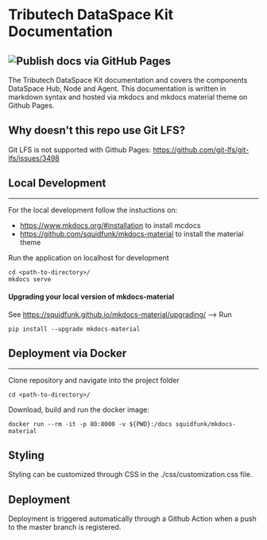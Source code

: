 # Tributech DataSpace Kit Documentation

## ![Publish docs via GitHub Pages](https://github.com/tributech-solutions/tributech-DSK-docs/workflows/Publish%20docs%20via%20GitHub%20Pages/badge.svg?branch=master)

The Tributech DataSpace Kit documentation and covers the components DataSpace Hub, Node and Agent. This documentation is written in markdown syntax and hosted via mkdocs and mkdocs material theme on Github Pages.

## Why doesn't this repo use Git LFS?

Git LFS is not supported with Github Pages: https://github.com/git-lfs/git-lfs/issues/3498

## Local Development

---

For the local development follow the instuctions on:

- <https://www.mkdocs.org/#installation> to install mcdocs
- <https://github.com/squidfunk/mkdocs-material> to install the material theme

Run the application on localhost for development

```
cd <path-to-directory>/
mkdocs serve
```

#### Upgrading your local version of mkdocs-material

See https://squidfunk.github.io/mkdocs-material/upgrading/ --> Run

```
pip install --upgrade mkdocs-material
```

## Deployment via Docker

---

Clone repository and navigate into the project folder

```
cd <path-to-directory>/
```

Download, build and run the docker image:

```
docker run --rm -it -p 80:8000 -v ${PWD}:/docs squidfunk/mkdocs-material
```

## Styling

Styling can be customized through CSS in the ./css/customization.css file.

## Deployment

Deployment is triggered automatically through a Github Action when a push to the master branch is registered.
